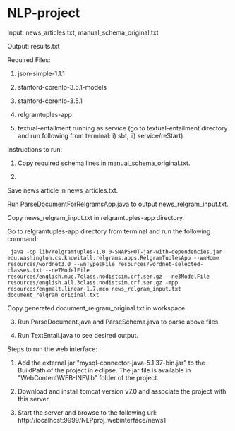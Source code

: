 # NLP-project

Input:  news_articles.txt, manual_schema_original.txt

Output: results.txt

Required Files: 

1. json-simple-1.1.1

2. stanford-corenlp-3.5.1-models

3. stanford-corenlp-3.5.1

4. relgramtuples-app

5. textual-entailment running as service (go to textual-entailment directory and run following from terminal: i) sbt, ii) service/reStart)




Instructions to run:

1.   Copy required schema lines in manual_schema_original.txt.

2. 
Save news article in news_articles.txt.

Run ParseDocumentForRelgramsApp.java to output news_relgram_input.txt.

Copy news_relgram_input.txt in relgramtuples-app directory.

Go to relgramtuples-app directory from terminal and run the following command:

	 java -cp lib/relgramtuples-1.0.0-SNAPSHOT-jar-with-dependencies.jar edu.washington.cs.knowitall.relgrams.apps.RelgramTuplesApp --wnHome resources/wordnet3.0 --wnTypesFile resources/wordnet-selected-classes.txt --ne7ModelFile resources/english.muc.7class.nodistsim.crf.ser.gz --ne3ModelFile resources/english.all.3class.nodistsim.crf.ser.gz -mpp resources/engmalt.linear-1.7.mco news_relgram_input.txt document_relgram_original.txt

Copy generated document_relgram_original.txt in workspace.	

3.   Run ParseDocument.java and ParseSchema.java to parse above files.

4.   Run TextEntail.java to see desired output.




Steps to run the web interface:

1.   Add the external jar "mysql-connector-java-5.1.37-bin.jar" to the BuildPath of the project in eclipse. The jar file is available in "WebContent\WEB-INF\lib" folder of the project.

2.   Download and install tomcat version v7.0 and associate the project with this server.

3.   Start the server and browse to the following url:
     http://localhost:9999/NLPproj_webinterface/news1
